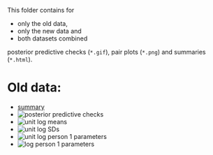 This folder contains for

* only the old data,
* only the new data and
* both datasets combined

posterior predictive checks (`*.gif`), pair plots (`*.png`) and summaries (`*.html`).

# Old data:

* [summary](only_old.html)
* ![posterior predictive checks](only_old_gq.gif)
* ![unit log means](only_old_unit_log_means.png)
* ![unit log SDs](only_old_unit_log_sds.png)
* ![unit log person 1 parameters](only_old_unit_log_person_1.png)
* ![log person 1 parameters](only_old_log_person_1.png)
